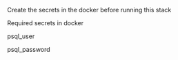 Create the secrets in the docker before running this stack

Required secrets in docker

psql_user

psql_password
